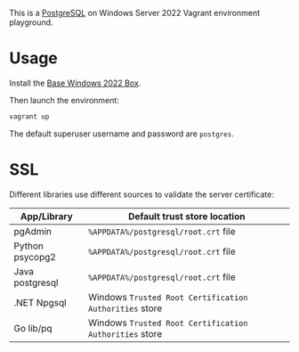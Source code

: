 This is a [PostgreSQL](https://www.postgresql.org/) on Windows Server 2022 Vagrant environment playground.

# Usage

Install the [Base Windows 2022 Box](https://github.com/rgl/windows-vagrant).

Then launch the environment:

```bash
vagrant up
```

The default superuser username and password are `postgres`.

# SSL

Different libraries use different sources to validate the server certificate:

| App/Library     | Default trust store location                            |
| --------------- | ------------------------------------------------------- |
| pgAdmin         | `%APPDATA%/postgresql/root.crt` file                    |
| Python psycopg2 | `%APPDATA%/postgresql/root.crt` file                    |
| Java postgresql | `%APPDATA%/postgresql/root.crt` file                    |
| .NET Npgsql     | Windows `Trusted Root Certification Authorities` store  |
| Go lib/pq       | Windows `Trusted Root Certification Authorities` store  |
